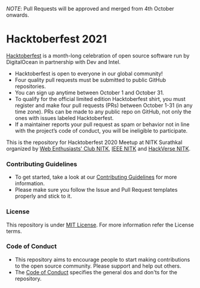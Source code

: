 *NOTE*: Pull Requests will be approved and merged from 4th October onwards.

# Hacktoberfest 2021
[Hacktoberfest](https://hacktoberfest.digitalocean.com/) is a month-long celebration of open source software run by DigitalOcean in partnership with Dev and Intel.

- Hacktoberfest is open to everyone in our global community!
- Four quality pull requests must be submitted to public GitHub repositories.
- You can sign up anytime between October 1 and October 31.
- To qualify for the official limited edition Hacktoberfest shirt, you must register and make four pull requests (PRs) between October 1-31 (in any time zone). PRs can be made to any public repo on GitHub, not only the ones with issues labeled Hacktoberfest.
- If a maintainer reports your pull request as spam or behavior not in line with the project’s code of conduct, you will be ineligible to participate.

This is the repository for Hacktoberfest 2020 Meetup at NITK Surathkal organized by [Web Enthusiasts' Club NITK](https://github.com/WebClub-NITK), [IEEE NITK](https://github.com/IEEE-NITK) and [HackVerse NITK](https://hackverse.nitk.ac.in/).

### Contributing Guidelines
- To get started, take a look at our [Contributing Guidelines](.github/CONTRIBUTING.md) for more information.
- Please make sure you follow the Issue and Pull Request templates properly and stick to it.

### License
This repository is under [MIT License](.github/LICENSE). For more information refer the License terms.

### Code of Conduct
- This repository aims to encourage people to start making contributions to the open source community. Please support and help out others.
- The [Code of Conduct](.github/CODE_OF_CONDUCT.md) specifies the general dos and don'ts for the repository.
